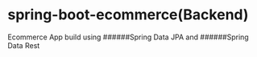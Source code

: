 # spring-boot-ecommerce(Backend)
Ecommerce App build using ######Spring Data JPA and ######Spring Data Rest

